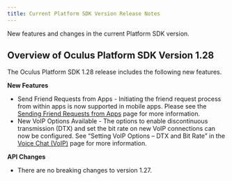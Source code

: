 ```yaml
---
title: Current Platform SDK Version Release Notes
---
```


New features and changes in the current Platform SDK version.

## Overview of Oculus Platform SDK Version 1.28

The Oculus Platform SDK 1.28 release includes the following new features.

**New Features**

* Send Friend Requests from Apps - Initiating the friend request process from within apps is now supported in mobile apps. Please see the [Sending Friend Requests from Apps](https://developer.oculus.com/documentation/platform/latest/concepts/dg-friend-requests-from-apps/) page for more information.
* New VoIP Options Available - The options to enable discontinuous transmission (DTX) and set the bit rate on new VoIP connections can now be configured. See “Setting VoIP Options – DTX and Bit Rate” in the [Voice Chat (VoIP)](https://developer.oculus.com/documentation/platform/latest/concepts/dg-cc-voip/) page for more information.


**API Changes**

* There are no breaking changes to version 1.27.

